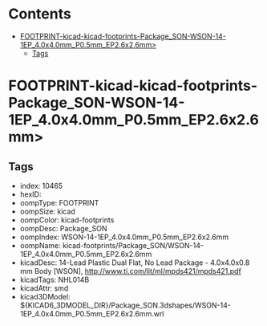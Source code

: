 



Contents
========

* [FOOTPRINT-kicad-kicad-footprints-Package_SON-WSON-14-1EP_4.0x4.0mm_P0.5mm_EP2.6x2.6mm>](#footprint-kicad-kicad-footprints-package_son-wson-14-1ep_40x40mm_p05mm_ep26x26mm)
	* [Tags](#tags)

# FOOTPRINT-kicad-kicad-footprints-Package_SON-WSON-14-1EP_4.0x4.0mm_P0.5mm_EP2.6x2.6mm>

## Tags

- index: 10465
- hexID: 
- oompType: FOOTPRINT
- oompSize: kicad
- oompColor: kicad-footprints
- oompDesc: Package_SON
- oompIndex: WSON-14-1EP_4.0x4.0mm_P0.5mm_EP2.6x2.6mm
- oompName: kicad-footprints/Package_SON/WSON-14-1EP_4.0x4.0mm_P0.5mm_EP2.6x2.6mm
- kicadDesc: 14-Lead Plastic Dual Flat, No Lead Package - 4.0x4.0x0.8 mm Body [WSON], http://www.ti.com/lit/ml/mpds421/mpds421.pdf
- kicadTags: NHL014B
- kicadAttr: smd
- kicad3DModel: ${KICAD6_3DMODEL_DIR}/Package_SON.3dshapes/WSON-14-1EP_4.0x4.0mm_P0.5mm_EP2.6x2.6mm.wrl
